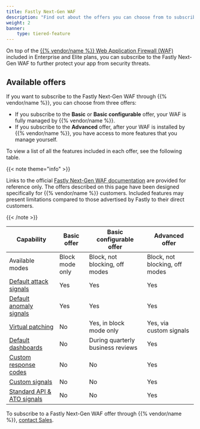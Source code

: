 ```yaml
---
title: Fastly Next-Gen WAF
description: "Find out about the offers you can choose from to subscribe to the Fastly Next-Gen Web Application Firewall (WAF) through {{% vendor/name %}}."
weight: 2
banner:
    type: tiered-feature
---
```


On top of the [{{% vendor/name %}} Web Application Firewall (WAF)](/security/web-application-firewall/waf.md) included in Enterprise and Elite plans,
you can subscribe to the Fastly Next-Gen WAF to further protect your app from security threats.

## Available offers

If you want to subscribe to the Fastly Next-Gen WAF through {{% vendor/name %}},
you can choose from three offers:

- If you subscribe to the **Basic** or **Basic configurable** offer, your WAF is fully managed by {{% vendor/name %}}.
- If you subscribe to the **Advanced** offer, after your WAF is installed by {{% vendor/name %}},
  you have access to more features that you manage yourself.

To view a list of all the features included in each offer, see the following table.

{{< note theme="info" >}}

Links to the official [Fastly Next-Gen WAF documentation](https://docs.fastly.com/products/fastly-next-gen-waf) are provided for reference only.
The offers described on this page have been designed specifically for {{% vendor/name %}} customers.
Included features may present limitations compared to those advertised by Fastly to their direct customers.

{{< /note >}}

| Capability                                                                                                                                               | Basic offer     | Basic configurable offer          | Advanced offer                 |
|----------------------------------------------------------------------------------------------------------------------------------------------------------|-----------------|-----------------------------------|--------------------------------|
| Available modes                                                                                                                                          | Block mode only | Block, not blocking, off modes    | Block, not blocking, off modes |
| [Default attack signals](https://docs.fastly.com/signalsciences/using-signal-sciences/signals/using-system-signals/#attacks)                             | Yes             | Yes                               | Yes                            |
| [Default anomaly signals](https://docs.fastly.com/signalsciences/using-signal-sciences/signals/using-system-signals/#anomalies)                          | Yes             | Yes                               | Yes                            |
| [Virtual patching](https://docs.fastly.com/signalsciences/using-signal-sciences/rules/working-with-templated-rules/#working-with-virtual-patching-rules) | No              | Yes, in block mode only           | Yes, via custom signals        |
| [Default dashboards](https://docs.fastly.com/signalsciences/using-signal-sciences/web-interface/about-the-site-overview-page/)                           | No              | During quarterly business reviews | Yes                            |
| [Custom response codes](https://docs.fastly.com/signalsciences/using-signal-sciences/custom-response-codes/)                                             | No              | No                                | Yes                            |
| [Custom signals](https://docs.fastly.com/signalsciences/using-signal-sciences/signals/working-with-custom-signals/)                                      | No              | No                                | Yes                            |
| [Standard API & ATO signals](https://docs.fastly.com/signalsciences/using-signal-sciences/rules/working-with-templated-rules/)                           | No              | No                                | Yes                            |

To subscribe to a Fastly Next-Gen WAF offer through {{% vendor/name %}},
[contact Sales](https://platform.sh/contact/).
